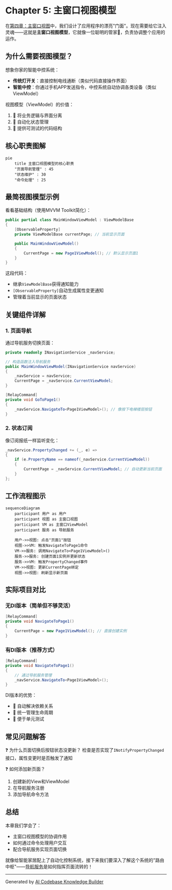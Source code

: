 # Chapter 5: 主窗口视图模型

在[第四章：主窗口视图](04_主窗口视图_.md)中，我们设计了应用程序的漂亮"门面"。现在需要给它注入灵魂——这就是**主窗口视图模型**，它就像一位聪明的管家🧠，负责协调整个应用的运作。

## 为什么需要视图模型？

想象你家的智能中控系统：
- **传统灯开关**：直接控制电线通断（类似代码直接操作界面）
- **智能中控**：你通过手机APP发送指令，中控系统自动协调各类设备（类似ViewModel）

视图模型（ViewModel）的价值：
1. 🧩 将业务逻辑与界面分离
2. 🔄 自动化状态管理
3. 🤖 提供可测试的代码结构

## 核心职责图解

```mermaid
pie
    title 主窗口视图模型的核心职责
    "页面导航管理" : 45
    "状态维护" : 30
    "命令处理" : 25
```

## 最简视图模型示例

看看基础结构（使用MVVM Toolkit简化）：

```csharp
public partial class MainWindowViewModel : ViewModelBase
{
    [ObservableProperty]
    private ViewModelBase currentPage; // 当前显示页面

    public MainWindowViewModel()
    {
        CurrentPage = new Page1ViewModel(); // 默认显示页面1
    }
}
```

这段代码：
- 继承`ViewModelBase`获得通知能力
- `[ObservableProperty]`自动生成属性变更通知
- 管理着当前显示的页面状态

## 关键组件详解

### 1. 页面导航
通过导航服务切换页面：

```csharp
private readonly INavigationService _navService;

// 构造函数注入导航服务
public MainWindowViewModel(INavigationService navService)
{
    _navService = navService;
    CurrentPage = _navService.CurrentViewModel;
}

[RelayCommand]
private void GoToPage1()
{
    _navService.NavigateTo<Page1ViewModel>(); // 像按下电梯楼层按钮
}
```

### 2. 状态订阅
像订阅报纸一样监听变化：

```csharp
_navService.PropertyChanged += (_, e) => 
{
    if (e.PropertyName == nameof(_navService.CurrentViewModel))
    {
        CurrentPage = _navService.CurrentViewModel; // 自动更新当前页面
    }
};
```

## 工作流程图示

```mermaid
sequenceDiagram
    participant 用户 as 用户
    participant 视图 as 主窗口视图
    participant VM as 主窗口ViewModel
    participant 服务 as 导航服务
    
    用户->>视图: 点击"页面1"按钮
    视图->>VM: 触发NavigateToPage1命令
    VM->>服务: 调用NavigateTo<Page1ViewModel>()
    服务->>服务: 创建页面1实例并更新状态
    服务->>VM: 触发PropertyChanged事件
    VM->>视图: 更新CurrentPage绑定
    视图->>视图: 刷新显示新页面
```

## 实际项目对比

### 无DI版本（简单但不够灵活）
```csharp
[RelayCommand]
private void NavigateToPage1()
{
    CurrentPage = new Page1ViewModel(); // 直接创建实例
}
```

### 有DI版本（推荐方式）
```csharp
[RelayCommand]
private void NavigateToPage1()
{
    // 通过导航服务管理
    _navService.NavigateTo<Page1ViewModel>();
}
```

DI版本的优势：
- 💉 自动解决依赖关系
- 🔄 统一管理生命周期
- 🧪 便于单元测试

## 常见问题解答

❓ 为什么页面切换后按钮状态没更新？
检查是否实现了`INotifyPropertyChanged`接口，属性变更时是否触发了通知

❓ 如何添加新页面？
1. 创建新的View和ViewModel
2. 在导航服务注册
3. 添加导航命令方法

## 总结

本章我们学会了：
- 主窗口视图模型的协调作用
- 如何通过命令处理用户交互
- 配合导航服务实现页面切换

就像给智能家居配上了自动化控制系统，接下来我们要深入了解这个系统的"路由中枢"——[导航服务](06_导航服务_.md)是如何指挥页面流转的！

---

Generated by [AI Codebase Knowledge Builder](https://github.com/The-Pocket/Tutorial-Codebase-Knowledge)